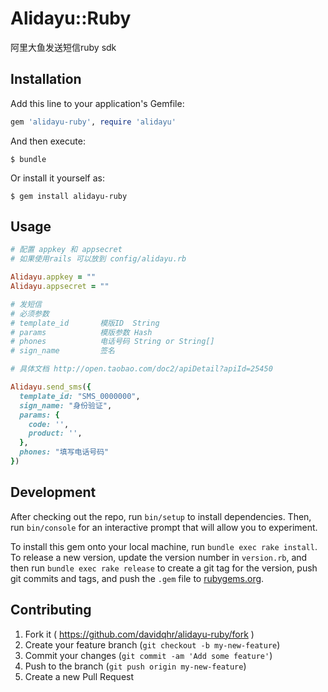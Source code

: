 # Alidayu::Ruby

阿里大鱼发送短信ruby sdk

## Installation

Add this line to your application's Gemfile:

```ruby
gem 'alidayu-ruby', require 'alidayu'
```

And then execute:

    $ bundle

Or install it yourself as:

    $ gem install alidayu-ruby

## Usage

```ruby
# 配置 appkey 和 appsecret
# 如果使用rails 可以放到 config/alidayu.rb

Alidayu.appkey = ""
Alidayu.appsecret = ""

# 发短信
# 必须参数
# template_id       模版ID  String
# params            模版参数 Hash
# phones            电话号码 String or String[]
# sign_name         签名

# 具体文档 http://open.taobao.com/doc2/apiDetail?apiId=25450

Alidayu.send_sms({
  template_id: "SMS_0000000",
  sign_name: "身份验证",
  params: {
    code: '',
    product: '',
  },
  phones: "填写电话号码"
})
```

## Development

After checking out the repo, run `bin/setup` to install dependencies. Then, run `bin/console` for an interactive prompt that will allow you to experiment.

To install this gem onto your local machine, run `bundle exec rake install`. To release a new version, update the version number in `version.rb`, and then run `bundle exec rake release` to create a git tag for the version, push git commits and tags, and push the `.gem` file to [rubygems.org](https://rubygems.org).

## Contributing

1. Fork it ( https://github.com/davidqhr/alidayu-ruby/fork )
2. Create your feature branch (`git checkout -b my-new-feature`)
3. Commit your changes (`git commit -am 'Add some feature'`)
4. Push to the branch (`git push origin my-new-feature`)
5. Create a new Pull Request
